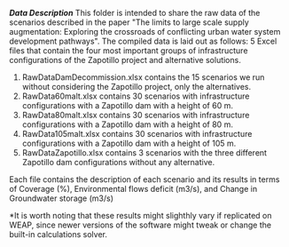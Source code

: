 ***Data Description***
This folder is intended to share the raw data of the scenarios described in the paper "The limits to large scale supply augmentation: Exploring the crossroads of conflicting urban water system development pathways".
The compiled data is laid out as follows: 5 Excel files that contain the four most important groups of infrastructure configurations of the Zapotillo project and alternative solutions. 
1. RawDataDamDecommission.xlsx contains the 15 scenarios we run without considering the Zapotillo project, only the alternatives. 
2. RawData60malt.xlsx contains 30 scenarios with infrastructure configurations with a Zapotillo dam with a height of 60 m.
3. RawData80malt.xlsx contains 30 scenarios with infrastructure configurations with a Zapotillo dam with a height of 80 m.
4. RawData105malt.xlsx contains 30 scenarios with infrastructure configurations with a Zapotillo dam with a height of 105 m.
5. RawDataZapotillo.xlsx contains 3 scenarios with the three different Zapotillo dam configurations without any alternative.

Each file contains the description of each scenario and its results in terms of Coverage (%), Environmental flows deficit (m3/s), and Change in Groundwater storage (m3/s)

*It is worth noting that these results might slighthly vary if replicated on WEAP, since newer versions of the software might tweak or change the built-in calculations solver.
